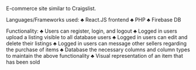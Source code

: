 E-commerce site similar to Craigslist. 

Languages/Frameworks used:
♣ React.JS frontend
♣	PHP
♣	Firebase DB

Functionality: 
♣	Users can register, login, and logout
♣	Logged in users upload a listing visible to all database users
♣	Logged in users can edit and delete their listings
♣	Logged in users can message other sellers regarding the purchase of items 
♣	Database the necessary columns and column types to maintain the above functionality
♣	Visual representation of an item that has been sold
